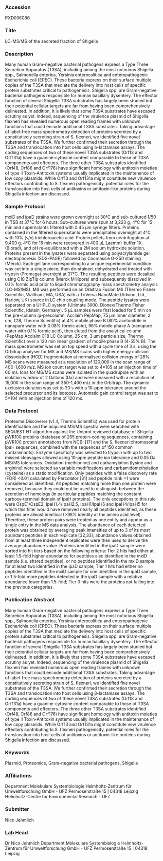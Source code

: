 ### Accession
PXD006086

### Title
LC-MS/MS of the secreted fraction of Shigella

### Description
Many human Gram-negative bacterial pathogens express a Type Three Secretion Apparatus (T3SA), including among the most notorious Shigella spp., Salmonella enterica, Yersinia enterocolitica and enteropathogenic Escherichia coli (EPEC). These bacteria express on their surface multiple copies of the T3SA that mediate the delivery into host cells of specific protein substrates critical to pathogenesis. Shigella spp. are Gram-negative bacterial pathogens responsible for human bacillary dysentery. The effector function of several Shigella T3SA substrates has largely been studied but their potential cellular targets are far from having been comprehensively delineated. In addition, it is likely that some T3SA substrates have escaped scrutiny as yet. Indeed, sequencing of the virulence plasmid of Shigella flexneri has revealed numerous open reading frames with unknown functions that could encode additional T3SA substrates. Taking advantage of label-free mass spectrometry detection of proteins secreted by a constitutively secreting strain of S. flexneri, we identified five novel substrates of the T3SA. We further confirmed their secretion through the T3SA and translocation into host cells using b-lactamase assays. The coding sequences of two of these novel T3SA substrates (Orf13 and Orf131a) have a guanine-cytosine content comparable to those of T3SA components and effectors. The three other T3SA substrates identified (Orf48, Orf86 and Orf176) have significant homology with antitoxin moieties of type II Toxin-Antitoxin systems usually implicated in the maintenance of low copy plasmids. While Orf13 and Orf131a might constitute new virulence effectors contributing to S. flexneri pathogenicity, potential roles for the translocation into host cells of antitoxins or antitoxin-like proteins during Shigella infection are discussed.

### Sample Protocol
mxiD and ipaD strains were grown overnight at 30°C and sub-cultured 1/50 in TSB at 37°C for 6 hours. Sub-cultures were spun at 3,220 g, 4°C for 15 min and supernatants filtered with 0.45 μm syringe filters. Proteins contained in the filtered supernatants were precipitated overnight at 4°C with 10% (v/v) trichloroacetic acid. Protein pellets from centrifugation at 9,400 g, 4°C for 15 min were recovered in 400 μL Laemmli buffer 1X (Biorad), and pH re-equilibrated with a 2M sodium hydroxide solution. Proteins present in the lysates were separated using polyacrylamide gel electrophoresis (SDS-PAGE) followed by Coomassie G-250 staining (Merck). Each gel lane corresponding to a unique experimental condition was cut into a single piece, then de-stained, dehydrated and treated with trypsin (Promega) overnight at 37°C. The resulting peptides were desalted using C18 ZipTip column (Merck Millipore) and subsequently dissolved in 0.1% formic acid prior to liquid chromatography mass spectrometry analysis (LC-MS/MS). MS was performed on an Orbitrap Fusion MS (Thermo Fisher Scientific, Waltham, MA, USA) with a TriVersa NanoMate (Advion, Ltd., Harlow, UK) source in LC chip coupling mode. The peptide lysates were separated on a UHPLC system (Ultimate 3000, Dionex/Thermo Fisher Scientific, Idstein, Germany). 5 µL samples were first loaded for 5 min on the pre-column (µ-precolumn, Acclaim PepMap, 75 µm inner diameter, 2 cm, C18, Thermo Scientific) at 4% mobile phase B (80% acetonitrile in nanopure water with 0.08% formic acid), 96% mobile phase A (nanopure water with 0.1% formic acid), then eluted from the analytical column (PepMap Acclaim C18 LC Column, 25 cm, 3 µm particle size, Thermo Scientific) over a 120 min linear gradient of mobile phase B (4-55% B). The mass spectrometer was set on top speed with a cycle time of 3 s, using the Orbitrap analyser for MS and MS/MS scans with higher energy collision dissociation (HCD) fragmentation at normalised collision energy of 28%. MS scans were measured at a resolution of 120,000 in the scan range of 400-1,600 m/z. MS ion count target was set to 4×105 at an injection time of 60 ms. Ions for MS/MS scans were isolated in the quadrupole with an isolation window of 2 Daltons (Da) and were measured with a resolution of 15,000 in the scan range of 350-1,400 m/z in the Orbitrap. The dynamic exclusion duration was set to 30 s with a 10-ppm tolerance around the selected precursor and its isotopes. Automatic gain control target was set to 5×104 with an injection time of 120 ms.

### Data Protocol
Proteome Discoverer (v1.4, Thermo Scientific) was used for protein identification and the acquired MS/MS spectra were searched with SEQUEST HT algorithm against the Uniprot reviewed database of Shigella pWR100 proteins (database of 265 protein-coding sequences, containing pWR100 protein annotations from NCBI [17] and the S. flexneri chromosomal IpaH sequences, combined with the sequences of 150 common contaminants). Enzyme specificity was selected to trypsin with up to two missed cleavages allowed using 10-ppm peptide ion tolerance and 0.05 Da MS/MS tolerances. Oxidation (methionine) and carbamylation (lysine and arginine) were selected as variable modifications and carbamidomethylation (cysteine) as a static modification. Only peptides with a false discovery rate (FDR) <0.01 calculated by Percolator [31] and peptide rank =1 were considered as identified. All peptides matching more than one protein were removed, because they could not be used to distinguish between the secretion of homologs (in particular peptides matching the constant carboxy-terminal domain of IpaH proteins). The only exceptions to this rule were OspE1/OspE2, IpaH1.4/IpaH2.5, IpaH1/IpaH6 and IpaH4/IpaH5 for which this filter would have removed nearly all peptides identified, as these proteins are almost identical (>98% identity at the amino acid level). Therefore, these protein pairs were treated as one entity and appear as a single entry in the MS data analysis. The abundance of each detected protein was obtained by averaging peak intensities of up to 3 of its most abundant peptides in each replicate [32,33]; abundance values obtained from at least three independent replicates were then used to derive the average abundance value. Proteins identified in the ipaD sample were sorted into hit tiers based on the following criteria: Tier 2 hits had either at least 1.5-fold higher abundance for peptides also identified in the mxiD sample (i.e. shared peptides), or no peptides identified in the mxiD sample for at least two identified in the ipaD sample; Tier 1 hits had either no peptides identified in the mxiD sample for one identified in the ipaD sample, or 1.5-fold more peptides detected in the ipaD sample with a relative abundance lower than 1.5-fold; Tier 0 hits were the proteins not falling into the previous categories.

### Publication Abstract
Many human Gram-negative bacterial pathogens express a Type Three Secretion Apparatus (T3SA), including among the most notorious Shigella spp., Salmonella enterica, Yersinia enterocolitica and enteropathogenic Escherichia coli (EPEC). These bacteria express on their surface multiple copies of the T3SA that mediate the delivery into host cells of specific protein substrates critical to pathogenesis. Shigella spp. are Gram-negative bacterial pathogens responsible for human bacillary dysentery. The effector function of several Shigella T3SA substrates has largely been studied but their potential cellular targets are far from having been comprehensively delineated. In addition, it is likely that some T3SA substrates have escaped scrutiny as yet. Indeed, sequencing of the virulence plasmid of Shigella flexneri has revealed numerous open reading frames with unknown functions that could encode additional T3SA substrates. Taking advantage of label-free mass spectrometry detection of proteins secreted by a constitutively secreting strain of S. flexneri, we identified five novel substrates of the T3SA. We further confirmed their secretion through the T3SA and translocation into host cells using &#x3b2;-lactamase assays. The coding sequences of two of these novel T3SA substrates (Orf13 and Orf131a) have a guanine-cytosine content comparable to those of T3SA components and effectors. The three other T3SA substrates identified (Orf48, Orf86 and Orf176) have significant homology with antitoxin moieties of type II Toxin-Antitoxin systems usually implicated in the maintenance of low copy plasmids. While Orf13 and Orf131a might constitute new virulence effectors contributing to S. flexneri pathogenicity, potential roles for the translocation into host cells of antitoxins or antitoxin-like proteins during Shigella infection are discussed.

### Keywords
Plasmid, Proteomics, Gram-negative bacterial pathogens, Shigella

### Affiliations
Department Molekulare Systembiologie Helmholtz-Zentrum für Umweltforschung GmbH - UFZ Permoserstraße 15 | 04318 Leipzig
Helmholtz-Centre for Environmental Research - UFZ

### Submitter
Nico Jehmlich

### Lab Head
Dr Nico Jehmlich
Department Molekulare Systembiologie Helmholtz-Zentrum für Umweltforschung GmbH - UFZ Permoserstraße 15 | 04318 Leipzig


